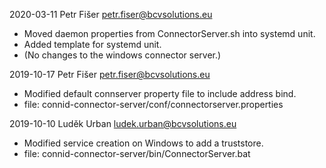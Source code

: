2020-03-11  Petr Fišer <petr.fiser@bcvsolutions.eu>
* Moved daemon properties from ConnectorServer.sh into systemd unit.
* Added template for systemd unit.
* (No changes to the windows connector server.)

2019-10-17	Petr Fišer <petr.fiser@bcvsolutions.eu>
* Modified default connserver property file to include address bind.
* file: connid-connector-server/conf/connectorserver.properties

2019-10-10	Luděk Urban <ludek.urban@bcvsolutions.eu>
* Modified service creation on Windows to add a truststore.
* file: connid-connector-server/bin/ConnectorServer.bat

